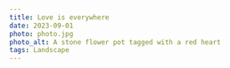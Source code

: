 ```yaml
---
title: Love is everywhere
date: 2023-09-01
photo: photo.jpg
photo_alt: A stone flower pot tagged with a red heart
tags: Landscape
---
```

